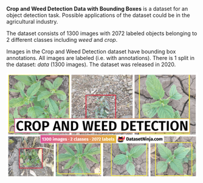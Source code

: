 **Crop and Weed Detection Data with Bounding Boxes** is a dataset for an object detection task. Possible applications of the dataset could be in the agricultural industry. 

The dataset consists of 1300 images with 2072 labeled objects belonging to 2 different classes including *weed* and *crop*.

Images in the Crop and Weed Detection dataset have bounding box annotations. All images are labeled (i.e. with annotations). There is 1 split in the dataset: *data* (1300 images). The dataset was released in 2020.

<img src="https://github.com/dataset-ninja/crop-weed-detection/raw/main/visualizations/poster.png">
